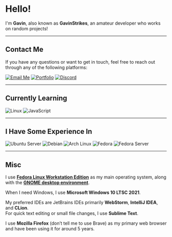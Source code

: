 # Hello!

I'm **Gavin**, also known as **GavinStrikes**, an amateur developer who works on random projects!

---

## Contact Me

If you have any questions or want to get in touch, feel free to reach out through any of the following platforms:

[![Email Me](https://img.shields.io/badge/Email-D14836?logo=gmail&logoColor=white&style=flat)](mailto:contact@gavinstrikes.wtf) [![Portfolio](https://img.shields.io/badge/Portfolio-000000?logo=firefox&logoColor=white&style=flat)](https://gavinstrikes.wtf/) [![Discord](https://img.shields.io/badge/Discord-%40gavinstrikes-7289DA?logo=discord&logoColor=white&style=flat)](https://discord.com/users/735581916887121943)


---

## Currently Learning

![Linux](https://img.shields.io/badge/Linux-FCC624?logo=linux&logoColor=black&style=flat)
![JavaScript](https://img.shields.io/badge/JavaScript-F7DF1E?logo=javascript&logoColor=black&style=flat)

---


## I Have Some Experience In

![Ubuntu Server](https://img.shields.io/badge/Ubuntu_Server-E95420?logo=ubuntu&logoColor=white&style=flat)
![Debian](https://img.shields.io/badge/Debian-A81D33?logo=debian&logoColor=white&style=flat)
![Arch Linux](https://img.shields.io/badge/Arch_Linux-1793D1?logo=arch-linux&logoColor=white&style=flat)
![Fedora](https://img.shields.io/badge/Fedora-51A2DA?logo=fedora&logoColor=white&style=flat)
![Fedora Server](https://img.shields.io/badge/Fedora_Server-294172?logo=fedora&logoColor=white&style=flat)


---
## Misc

I use [**Fedora Linux Workstation Edition**](https://fedoraproject.org/workstation/) as my main operating system, along with the [**GNOME desktop environment**](https://www.gnome.org/).  

When I need Windows, I use **Microsoft Windows 10 LTSC 2021**.

My preferred IDEs are JetBrains IDEs primarily **WebStorm**, **IntelliJ IDEA**, and **CLion**.  
For quick text editing or small file changes, I use **Sublime Text**.

I use **Mozilla Firefox** (don’t tell me to use Brave) as my primary web browser and have been using it for around 5 years.
